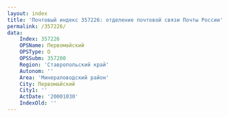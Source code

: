 ```yaml
---
layout: index
title: 'Почтовый индекс 357226: отделение почтовой связи Почты России'
permalink: /357226/
data:
    Index: 357226
    OPSName: Первомайский
    OPSType: О
    OPSSubm: 357200
    Region: 'Ставропольский край'
    Autonom: ''
    Area: 'Минераловодский район'
    City: Первомайский
    City1: ''
    ActDate: '20001030'
    IndexOld: ''
---
```

